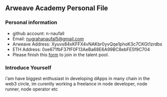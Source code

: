 ## Arweave Academy Personal File

### Personal information

- github account: n-naufall
- Email: nugrahanaufal5@gmail.com
- Arweave Address: Xyuvs84xKFFX4vNAKbr0yvQqe1phoK3c7CKGt1zrdbs
- ETH Address: 0xe671fbF37fF0F13AeBa68E6A99BC8ebFE5f9C704
- Please finish this [form](https://docs.google.com/forms/d/e/1FAIpQLSfWA5fIIcBgmRppm3jNz5vmf9Mai_QMVil-2pO4r7YKn_Zhtw/viewform?usp=sf_link) to join in the talent pool.

### Introduce Yourself
 i'am have biggest enthusiast in developing dApps in many chain in the web3 circle, im curently working a freelance in node developer, node runner, node operator etc
 
